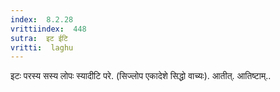 ```yaml
---
index:  8.2.28
vrittiindex:  448
sutra:  इट ईटि
vritti:  laghu 
---
```


इटः परस्य सस्य लोपः स्यादीटि परे. (सिज्लोप एकादेशे सिद्धो वाच्यः). आतीत्. आतिष्टाम्..

